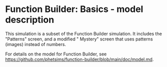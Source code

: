 # Function Builder: Basics - model description

This simulation is a subset of the Function Builder simulation. It includes the "Patterns" screen, and a modified "
Mystery" screen that uses patterns (images) instead of numbers.

For details on the model for Function Builder, see https://github.com/phetsims/function-builder/blob/main/doc/model.md.
